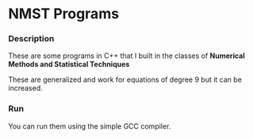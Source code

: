 # NMST Programs

### Description
These are some programs in C++ that I built in the classes of **Numerical Methods and Statistical Techniques**

These are generalized and work for equations of degree 9 but it can be increased.

### Run
You can run them using the simple GCC compiler.

